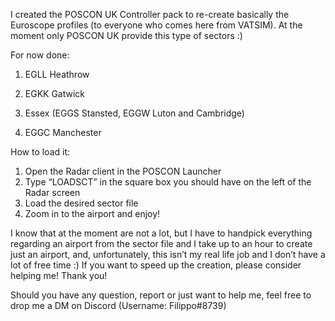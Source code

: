 I created the POSCON UK Controller pack to re-create basically the Euroscope profiles (to everyone who comes here from VATSIM). At the moment only POSCON UK provide this type of sectors :)

For now done:

1. EGLL Heathrow

2. EGKK Gatwick

3. Essex (EGGS Stansted, EGGW Luton and Cambridge)

4. EGGC Manchester


How to load it:

1. Open the Radar client in the POSCON Launcher
2. Type “LOADSCT” in the square box you should have on the left of the Radar screen
3. Load the desired sector file 
4. Zoom in to the airport and enjoy!

I know that at the moment are not a lot, but I have to handpick everything regarding an airport from the sector file and I take up to an hour to create just an airport, and, unfortunately, this isn’t my real life job and I don’t have a lot of free time :) If you want to speed up the creation, please consider helping me! Thank you!

Should you have any question, report or just want to help me, feel free to drop me a DM on Discord (Username: Filippo#8739)
